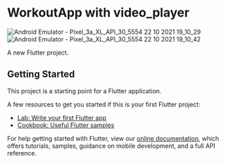 # WorkoutApp with video_player
![Android Emulator - Pixel_3a_XL_API_30_5554 22 10 2021 19_10_29](https://user-images.githubusercontent.com/80425427/138509431-25880342-4dcd-4114-b698-957274d83191.png)
![Android Emulator - Pixel_3a_XL_API_30_5554 22 10 2021 19_10_42](https://user-images.githubusercontent.com/80425427/138509452-f2717942-e619-4a88-8726-98f00b682447.png)

A new Flutter project.

## Getting Started

This project is a starting point for a Flutter application.

A few resources to get you started if this is your first Flutter project:

- [Lab: Write your first Flutter app](https://flutter.dev/docs/get-started/codelab)
- [Cookbook: Useful Flutter samples](https://flutter.dev/docs/cookbook)

For help getting started with Flutter, view our
[online documentation](https://flutter.dev/docs), which offers tutorials,
samples, guidance on mobile development, and a full API reference.

